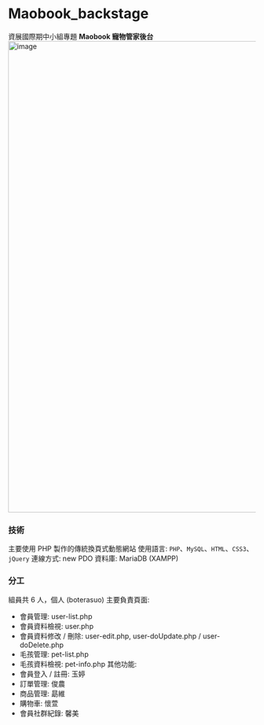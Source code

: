 # Maobook_backstage
資展國際期中小組專題
**Maobook 寵物管家後台**
<img width="959" alt="image" src="https://user-images.githubusercontent.com/95270388/160313982-943daa91-2413-4954-84c7-e364383d9b6a.png">

### 技術
主要使用 PHP 製作的傳統換頁式動態網站
使用語言: `PHP`、`MySQL`、`HTML`、`CSS3`、`jQuery`
連線方式: new PDO
資料庫: MariaDB (XAMPP)

### 分工
組員共 6 人，個人 (boterasuo) 主要負責頁面:
- 會員管理: user-list.php
- 會員資料檢視: user.php
- 會員資料修改 / 刪除: user-edit.php, user-doUpdate.php / user-doDelete.php
- 毛孩管理: pet-list.php
- 毛孩資料檢視: pet-info.php
其他功能:
- 會員登入 / 註冊: 玉婷
- 訂單管理: 俊農
- 商品管理: 勗維
- 購物車: 懷萱
- 會員社群紀錄: 馨美
